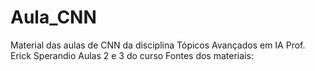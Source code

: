 # Aula_CNN
Material das aulas de CNN da disciplina Tópicos Avançados em IA
Prof. Erick Sperandio 
Aulas 2 e 3 do curso
Fontes dos materiais:
